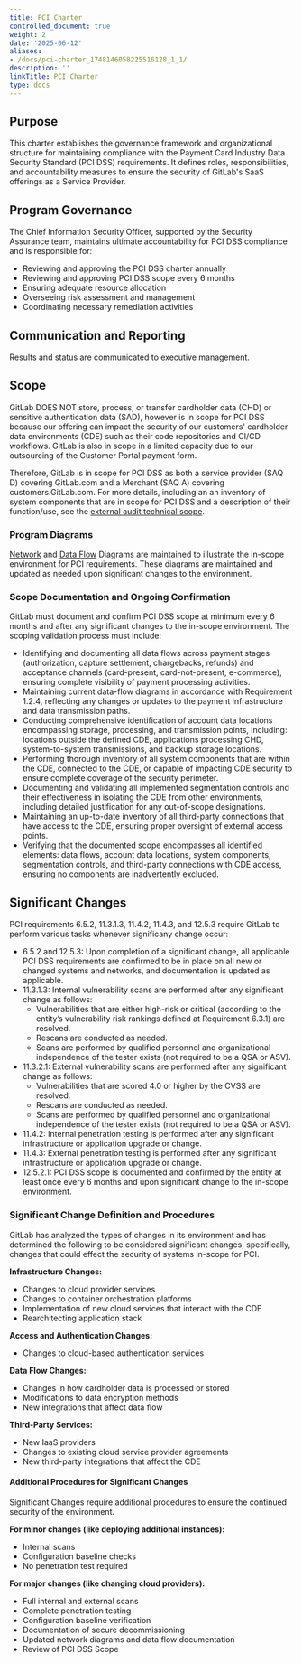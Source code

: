 ```yaml
---
title: PCI Charter
controlled_document: true
weight: 2
date: '2025-06-12'
aliases:
- /docs/pci-charter_1748146058225516128_1_1/
description: ''
linkTitle: PCI Charter
type: docs
---
```


## Purpose

This charter establishes the governance framework and organizational structure for maintaining compliance with the Payment Card Industry Data Security Standard (PCI DSS) requirements. It defines roles, responsibilities, and accountability measures to ensure the security of GitLab's SaaS offerings as a Service Provider.

## Program Governance

The Chief Information Security Officer, supported by the Security Assurance team, maintains ultimate accountability for PCI DSS compliance and is responsible for:

- Reviewing and approving the PCI DSS charter annually
- Reviewing and approving PCI DSS scope every 6 months
- Ensuring adequate resource allocation
- Overseeing risk assessment and management
- Coordinating necessary remediation activities

## Communication and Reporting

Results and status are communicated to executive management.

## Scope

GitLab DOES NOT store, process, or transfer cardholder data (CHD) or sensitive authentication data (SAD), however is in scope for PCI DSS because our offering can impact the security of our customers' cardholder data environments (CDE) such as their code repositories and CI/CD workflows. GitLab is also in scope in a limited capacity due to our outsourcing of the Customer Portal payment form.

Therefore, GitLab is in scope for PCI DSS as both a service provider (SAQ D) covering GitLab.com and a Merchant (SAQ A) covering customers.GitLab.com. For more details, including an an inventory of system components that are in scope for PCI DSS and a description of their function/use, see the [external audit technical scope](https://gitlab.com/gitlab-com/gl-security/security-assurance/security-compliance/team/-/blob/main/Certifications-Attestations/External_Audit_'Technical'_Scope.md?ref_type=heads#pci).

### Program Diagrams

[Network](https://gitlab.com/gitlab-com/gl-security/security-assurance/security-compliance/team/-/blob/main/Certifications-Attestations/PCI%20DSS/pci-networking-diagram.md) and [Data Flow](https://docs.gitlab.com/ee/development/architecture.html#component-diagram) Diagrams are maintained to illustrate the in-scope environment for PCI requirements. These diagrams are maintained and updated as needed upon significant changes to the environment.

### Scope Documentation and Ongoing Confirmation

GitLab must document and confirm PCI DSS scope at minimum every 6 months and after any significant changes to the in-scope environment. The scoping validation process must include:

- Identifying and documenting all data flows across payment stages (authorization, capture settlement, chargebacks, refunds) and acceptance channels (card-present, card-not-present, e-commerce), ensuring complete visibility of payment processing activities.
- Maintaining current data-flow diagrams in accordance with Requirement 1.2.4, reflecting any changes or updates to the payment infrastructure and data transmission paths.
- Conducting comprehensive identification of account data locations encompassing storage, processing, and transmission points, including: locations outside the defined CDE, applications processing CHD, system-to-system transmissions, and backup storage locations.
- Performing thorough inventory of all system components that are within the CDE, connected to the CDE, or capable of impacting CDE security to ensure complete coverage of the security perimeter.
- Documenting and validating all implemented segmentation controls and their effectiveness in isolating the CDE from other environments, including detailed justification for any out-of-scope designations.
- Maintaining an up-to-date inventory of all third-party connections that have access to the CDE, ensuring proper oversight of external access points.
- Verifying that the documented scope encompasses all identified elements: data flows, account data locations, system components, segmentation controls, and third-party connections with CDE access, ensuring no components are inadvertently excluded.

## Significant Changes

PCI requirements 6.5.2, 11.3.1.3, 11.4.2, 11.4.3, and 12.5.3 require GitLab to perform various tasks whenever significany change occur: 

- 6.5.2 and 12.5.3: Upon completion of a significant change, all applicable PCI DSS requirements are confirmed to be in place on all new or changed systems and networks, and documentation is updated as applicable.
- 11.3.1.3: Internal vulnerability scans are performed after any significant change as follows:
  - Vulnerabilities that are either high-risk or critical (according to the entity’s vulnerability risk rankings defined at Requirement 6.3.1) are resolved.
  - Rescans are conducted as needed. 
  - Scans are performed by qualified personnel and organizational independence of the tester exists (not required to be a QSA or ASV).
- 11.3.2.1: External vulnerability scans are performed after any significant change as follows:
  - Vulnerabilities that are scored 4.0 or higher by the CVSS are resolved.
  - Rescans are conducted as needed. 
  - Scans are performed by qualified personnel and organizational independence of the tester exists (not required to be a QSA or ASV).
- 11.4.2: Internal penetration testing is performed after any significant infrastructure or application upgrade or change.
- 11.4.3: External penetration testing is performed after any significant infrastructure or application upgrade or change.
- 12.5.2.1: PCI DSS scope is documented and confirmed by the entity at least once every 6 months and upon significant change to the in-scope environment. 

### Significant Change Definition and Procedures

 GitLab has analyzed the types of changes in its environment and has determined the following to be considered significant changes, specifically, changes that could effect the security of systems in-scope for PCI.
 
**Infrastructure Changes:**
 
- Changes to cloud provider services
- Changes to container orchestration platforms
- Implementation of new cloud services that interact with the CDE
- Rearchitecting application stack
 
**Access and Authentication Changes:** 
 
- Changes to cloud-based authentication services

**Data Flow Changes:**
 
- Changes in how cardholder data is processed or stored
- Modifications to data encryption methods
- New integrations that affect data flow
 
**Third-Party Services:**

- New IaaS providers
- Changes to existing cloud service provider agreements
- New third-party integrations that affect the CDE
 
#### Additional Procedures for Significant Changes

Significant Changes require additional procedures to ensure the continued security of the environment.

**For minor changes (like deploying additional instances):**

- Internal scans
- Configuration baseline checks
- No penetration test required

**For major changes (like changing cloud providers):**

- Full internal and external scans
- Complete penetration testing
- Configuration baseline verification
- Documentation of secure decommissioning
- Updated network diagrams and data flow documentation
- Review of PCI DSS Scope
